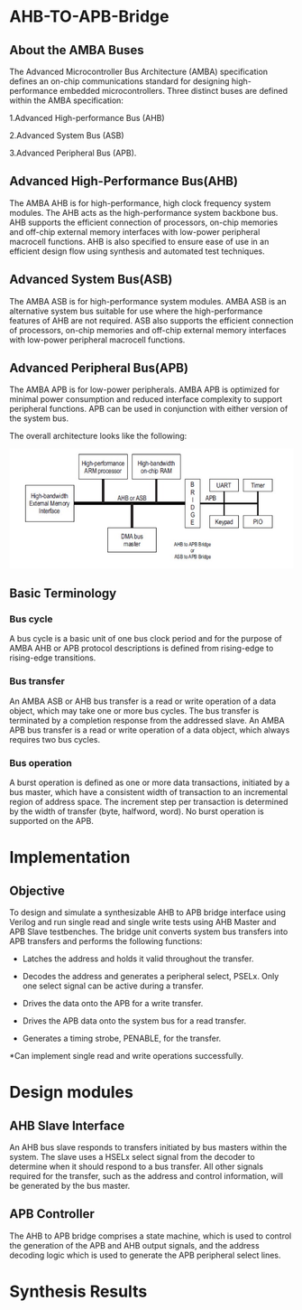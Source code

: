 # AHB-TO-APB-Bridge

## About the AMBA Buses

The Advanced Microcontroller Bus Architecture (AMBA) specification defines an on-chip communications standard for designing high-performance embedded microcontrollers. Three distinct buses are defined within the AMBA specification:

1.Advanced High-performance Bus (AHB)

2.Advanced System Bus (ASB)

3.Advanced Peripheral Bus (APB).

## Advanced High-Performance Bus(AHB)

The AMBA AHB is for high-performance, high clock frequency system modules. The AHB acts as the high-performance system backbone bus. AHB supports the efficient connection of processors, on-chip memories and off-chip external memory interfaces with low-power peripheral macrocell functions. AHB is also specified to ensure ease of use in an efficient design flow using synthesis and automated test techniques.

## Advanced System Bus(ASB)

The AMBA ASB is for high-performance system modules. AMBA ASB is an alternative system bus suitable for use where the high-performance features of AHB are not required. ASB also supports the efficient connection of processors, on-chip memories and off-chip external memory interfaces with low-power peripheral macrocell functions.

## Advanced Peripheral Bus(APB)

The AMBA APB is for low-power peripherals. AMBA APB is optimized for minimal power consumption and reduced interface complexity to support peripheral functions. APB can be used in conjunction with either version of the system bus.

The overall architecture looks like the following:

![image alt](https://github.com/shashankteli/AHB-TO-APB-/blob/7a50c3d4ba07ff52e2c1e6b33cc5626acfd1a6d7/Architecture.jpeg)

## Basic Terminology

### Bus cycle

A bus cycle is a basic unit of one bus clock period and for the purpose of AMBA AHB or APB protocol descriptions is defined from rising-edge to rising-edge transitions.

### Bus transfer

An AMBA ASB or AHB bus transfer is a read or write operation of a data object, which may take one or more bus cycles. The bus transfer is terminated by a completion response from the addressed slave. An AMBA APB bus transfer is a read or write operation of a data object, which always requires two bus cycles.

### Bus operation

A burst operation is defined as one or more data transactions, initiated by a bus master, which have a consistent width of transaction to an incremental region of address space. The increment step per transaction is determined by the width of transfer (byte, halfword, word). No burst operation is supported on the APB.

# Implementation

## Objective

To design and simulate a synthesizable AHB to APB bridge interface using Verilog and run single read and single write tests using AHB Master and APB Slave testbenches. The bridge unit converts system bus transfers into APB transfers and performs the following functions:

* Latches the address and holds it valid throughout the transfer.

* Decodes the address and generates a peripheral select, PSELx. Only one select signal can be active during a transfer.

* Drives the data onto the APB for a write transfer.

* Drives the APB data onto the system bus for a read transfer.

* Generates a timing strobe, PENABLE, for the transfer.

*Can implement single read and write operations successfully.

# Design modules

## AHB Slave Interface

An AHB bus slave responds to transfers initiated by bus masters within the system. The slave uses a HSELx select signal from the decoder to determine when it should respond to a bus transfer. All other signals required for the transfer, such as the address and control information, will be generated by the bus master.

## APB Controller

The AHB to APB bridge comprises a state machine, which is used to control the generation of the APB and AHB output signals, and the address decoding logic which is used to generate the APB peripheral select lines.

# Synthesis Results




